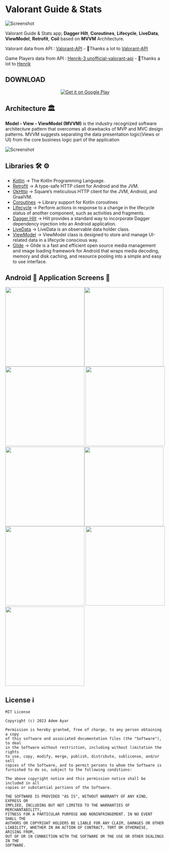 # Valorant Guide & Stats

![Screenshot](https://developer.android.com/static/courses/images/android-for-developers.svg)

Valorant Guide & Stats app; **Dagger Hilt**, **Coroutines**, **Lifecycle**, **LiveData**, **ViewModel**, **Retrofit**, **Coil** based on **MVVM** Architecture.

Valorant data from API : [Valorant-API](https://valorant-api.com) - 🙏Thanks a lot to [Valorant-API](https://github.com/Valorant-API)

Game Players data from API : [Henrik-3 unofficial-valorant-api](https://github.com/Henrik-3/unofficial-valorant-api) - 🙏Thanks a lot to [Henrik](https://github.com/Henrik-3)

## DOWNLOAD 

<div align=center>

[![Get it on Google Play](https://play.google.com/intl/en_us/badges/images/badge_new.png)](https://play.google.com/store/apps/details?id=com.aayar94.valorantguidestats)

</div>

## Architecture 🏛

**Model - View - ViewModel (MVVM)** is the industry recognized software architecture pattern that overcomes all drawbacks of MVP and MVC design patterns. MVVM suggests separating the data presentation logic(Views or UI) from the core business logic part of the application

![Screenshot](https://androidwave.com/wp-content/uploads/2019/05/mvvm-architecture-app-in-android.png)


## Libraries 🛠 ⚙️
- [Kotlin](https://github.com/JetBrains/kotlin) -> The Kotlin Programming Language.
- [Retrofit](https://github.com/square/retrofit) -> A type-safe HTTP client for Android and the JVM.
- [OkHttp](https://github.com/square/okhttp) -> Square’s meticulous HTTP client for the JVM, Android, and GraalVM.
- [Coroutines](https://github.com/Kotlin/kotlinx.coroutines) -> Library support for Kotlin coroutines
- [Lifecycle](https://developer.android.com/jetpack/androidx/releases/lifecycle) -> Perform actions in response to a change in the lifecycle status of another component, such as activities and fragments.
- [Dagger Hilt](https://developer.android.com/training/dependency-injection/hilt-android) -> Hilt provides a standard way to incorporate Dagger dependency injection into an Android application.
- [LiveData](https://developer.android.com/topic/libraries/architecture/livedata) -> LiveData is an observable data holder class.
- [ViewModel](https://developer.android.com/topic/libraries/architecture/viewmodel) -> ViewModel class is designed to store and manage UI-related data in a lifecycle conscious way.
- [Glide](https://github.com/bumptech/glide) -> Glide is a fast and efficient open source media management and image loading framework for Android that wraps media decoding, memory and disk caching, and resource pooling into a simple and easy to use interface.

## Android 📱 Application Screens 📸

<img src="https://github.com/AAyar94/Valorant_Guide_And_Stats/blob/main/screenshots/screenshot_home_screen.gif" width="250" /><img src="https://github.com/AAyar94/Valorant_Guide_And_Stats/blob/main/screenshots/screenshot_agents.gif" width="250" /><img src="https://github.com/AAyar94/Valorant_Guide_And_Stats/blob/main/screenshots/screenshot_agent_detail_en.png" width="250" />
<img src="https://github.com/AAyar94/Valorant_Guide_And_Stats/blob/main/screenshots/screenshot_agent_detail_tr.png" width="250" /><img src="https://github.com/AAyar94/Valorant_Guide_And_Stats/blob/main/screenshots/screenshot_maps.png" width="250" /><img src="https://github.com/AAyar94/Valorant_Guide_And_Stats/blob/main/screenshots/screenshot_weapon_detail.png" width="250" />
<img src="https://github.com/AAyar94/Valorant_Guide_And_Stats/blob/main/screenshots/screenshots_tiers.png" width="250" />
<img src="https://github.com/AAyar94/Valorant_Guide_And_Stats/blob/main/screenshots/screen_stats.png" width="250" />
<img src="https://github.com/AAyar94/Valorant_Guide_And_Stats/blob/main/screenshots/screen_stats_prev.gif" width="250" />


## License ℹ️
```
MIT License

Copyright (c) 2023 Adem Ayar

Permission is hereby granted, free of charge, to any person obtaining a copy
of this software and associated documentation files (the "Software"), to deal
in the Software without restriction, including without limitation the rights
to use, copy, modify, merge, publish, distribute, sublicense, and/or sell
copies of the Software, and to permit persons to whom the Software is
furnished to do so, subject to the following conditions:

The above copyright notice and this permission notice shall be included in all
copies or substantial portions of the Software.

THE SOFTWARE IS PROVIDED "AS IS", WITHOUT WARRANTY OF ANY KIND, EXPRESS OR
IMPLIED, INCLUDING BUT NOT LIMITED TO THE WARRANTIES OF MERCHANTABILITY,
FITNESS FOR A PARTICULAR PURPOSE AND NONINFRINGEMENT. IN NO EVENT SHALL THE
AUTHORS OR COPYRIGHT HOLDERS BE LIABLE FOR ANY CLAIM, DAMAGES OR OTHER
LIABILITY, WHETHER IN AN ACTION OF CONTRACT, TORT OR OTHERWISE, ARISING FROM,
OUT OF OR IN CONNECTION WITH THE SOFTWARE OR THE USE OR OTHER DEALINGS IN THE
SOFTWARE.
```

